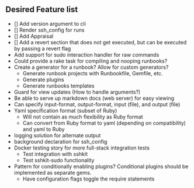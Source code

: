 ## Desired Feature list

* [] Add version argument to cli
* [] Render ssh_config for runs
* [] Add Appraisal
* [] Add a revert section that does not get executed, but can be executed by passing a revert flag
* Add support for sudo interaction handler for raw commands
* Could provide a rake task for compiling and nooping runbooks?
* Create a generator for a runbook? Allow for custom generators?
  * Generate runbook projects with Runbookfile, Gemfile, etc.
  * Generate plugins
  * Generate runbooks templates
* Guard for view updates (How to handle arguments?)
* Be able to serve up markdown docs (web server) for easy viewing
* Can specify input-format, output-format, input (file), and output (file)
* Yaml specification format (subset of Ruby)
  * Will not contain as much flexibility as Ruby format
  * Can convert from Ruby format to yaml (depending on compatibility) and yaml to Ruby
* logging solution for alternate output
* background declaration for ssh_config
* Docker testing story for more full-stack integration tests
  * Test integration with sshkit
  * Test sshkit-sudo functionality
* Pattern for conditionally enabling plugins? Conditional plugins should be implemented as separate gems.
  * Have configuration flags toggle the require statements
